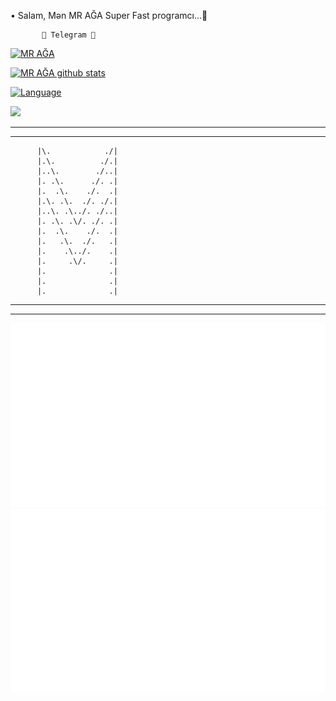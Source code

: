  • Salam, Mən MR AĞA Super Fast programcı...👋
 
           🖤 Telegram 🖤
[![MR AĞA](https://telegra.ph/file/d12e2aa72629dc7b5c59f.jpg)](https://t.me/Tenha055)



[![MR AĞA github stats](https://github-readme-stats.vercel.app/api?username=AzeMusic&show_icons=true&theme=cobalt&count_private=true)](https://github.com/AzeMusic)

[![Language](https://github-readme-stats.vercel.app/api/top-langs/?username=AzeMusic&layout=compact&theme=midnight-purple&hide=Css)](https://github.com/AzeMusic)

![](https://visitor-badge.laobi.icu/badge?page_id=AzeMusic)

</a>


 ---------------------
 ---------------------

          |\.            ./|      
          |.\.          ./.|
          |..\.        ./..|
          |. .\.      ./. .|
          |.  .\.    ./.  .|        
          |.\. .\.  ./. ./.|
          |..\. .\../. ./..|
          |. .\. .\/. ./. .|
          |.  .\.    ./.  .|
          |.   .\.  ./.   .|
          |.    .\../.    .|
          |.     .\/.     .|
          |.              .|
          |.              .|
          |.              .|

 ---------------------
 ---------------------
</a>

 






<img src="https://github.com/AzeMusic/github-stats/blob/master/generated/overview.svg#gh-dark-mode-only" />

<img src="https://github.com/AzeMusic/github-stats/blob/master/generated/overview.svg#gh-dark-mode-only" />

</a>


 
